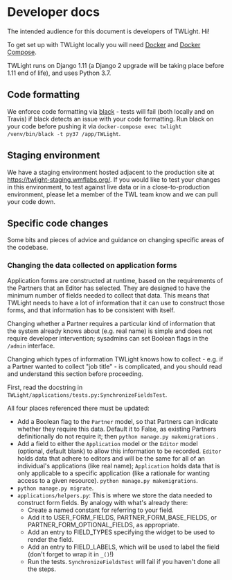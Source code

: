 # Developer docs

The intended audience for this document is developers of TWLight. Hi!

To get set up with TWLight locally you will need [Docker](https://www.docker.com/) and [Docker Compose](https://docs.docker.com/compose/).

TWLight runs on Django 1.11 (a Django 2 upgrade will be taking place before 1.11 end of life), and uses Python 3.7.

## Code formatting

We enforce code formatting via [black](https://github.com/psf/black) - tests will fail (both locally and on Travis) if black detects an issue with your code formatting. Run black on your code before pushing it via `docker-compose exec twlight /venv/bin/black -t py37 /app/TWLight`. 

## Staging environment

We have a staging environment hosted adjacent to the production site at https://twlight-staging.wmflabs.org/. If you would like to test your changes in this environment, to test against live data or in a close-to-production environment, please let a member of the TWL team know and we can pull your code down.

## Specific code changes

Some bits and pieces of advice and guidance on changing specific areas of the codebase.

### Changing the data collected on application forms

Application forms are constructed at runtime, based on the requirements of the Partners that an Editor has selected. They are designed to have the minimum number of fields needed to collect that data. This means that TWLight needs to have a lot of information that it can use to construct those forms, and that information has to be consistent with itself.

Changing whether a Partner requires a particular kind of information that the system already knows about (e.g. real name) is simple and does not require developer intervention; sysadmins can set Boolean flags in the `/admin` interface.

Changing which types of information TWLight knows how to collect - e.g. if a Partner wanted to collect "job title" - is complicated, and you should read and understand this section before proceeding.

First, read the docstring in `TWLight/applications/tests.py:SynchronizeFieldsTest`.

All four places referenced there must be updated:
* Add a Boolean flag to the `Partner` model, so that Partners can indicate whether they require this data. Default it to False, as existing Partners definitionally do not require it; then `python manage.py makemigrations` .
* Add a field to either the `Application` model or the `Editor` model (optional, default blank) to allow this information to be recorded. `Editor` holds data that adhere to editors and will be the same for all of an individual's applications (like real name); `Application` holds data that is only applicable to a specific application (like a rationale for wanting access to a given resource). `python manage.py makemigrations`.
* `python manage.py migrate`.
* `applications/helpers.py`: This is where we store the data needed to construct form fields. By analogy with what's already there:
    * Create a named constant for referring to your field.
    * Add it to USER_FORM_FIELDS, PARTNER_FORM_BASE_FIELDS, or PARTNER_FORM_OPTIONAL_FIELDS, as appropriate.
    * Add an entry to FIELD_TYPES specifying the widget to be used to render the field.
    * Add an entry to FIELD_LABELS, which will be used to label the field (don't forget to wrap it in `_()`!)
    * Run the tests. `SynchronizeFieldsTest` will fail if you haven't done all the steps.
